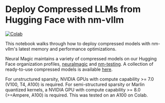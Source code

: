 # Deploy Compressed LLMs from Hugging Face with nm-vllm

[![Colab](https://colab.research.google.com/assets/colab-badge.svg)](https://colab.research.google.com/github/neuralmagic/nm-vllm/blob/main/examples/compressed_deployment_with_nm_vllm/Deploy_Compressed_LLMs_from_Hugging_Face_with_nm_vllm.ipynb)


This notebook walks through how to deploy compressed models with nm-vllm's latest memory and performance optimizations.

Neural Magic maintains a variety of compressed models on our Hugging Face organization profiles, [neuralmagic](https://huggingface.co/neuralmagic) and [nm-testing](https://huggingface.co/nm-testing). A collection of ready-to-use compressed models is available [here](https://huggingface.co/collections/neuralmagic/compressed-llms-for-nm-vllm-65e73e3d51d3200e34b77431).

For unstructured sparsity, NVIDIA GPUs with compute capability >= 7.0 (V100, T4, A100) is required. For semi-structured sparsity or Marlin quantized kernels, a NVIDIA GPU with compute capability >= 8.0 (>=Ampere, A100) is required. This was tested on an A100 on Colab.